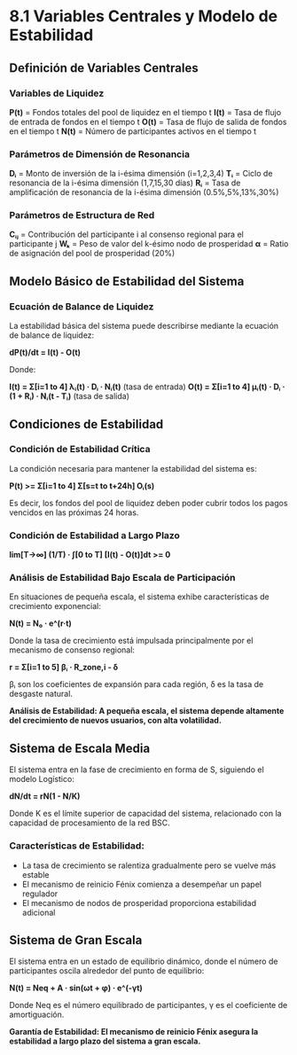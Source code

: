 # 8.1 Variables Centrales y Modelo de Estabilidad

## Definición de Variables Centrales

### Variables de Liquidez
**P(t)** = Fondos totales del pool de liquidez en el tiempo t
**I(t)** = Tasa de flujo de entrada de fondos en el tiempo t
**O(t)** = Tasa de flujo de salida de fondos en el tiempo t
**N(t)** = Número de participantes activos en el tiempo t

### Parámetros de Dimensión de Resonancia
**Dᵢ** = Monto de inversión de la i-ésima dimensión (i=1,2,3,4)
**Tᵢ** = Ciclo de resonancia de la i-ésima dimensión (1,7,15,30 días)
**Rᵢ** = Tasa de amplificación de resonancia de la i-ésima dimensión (0.5%,5%,13%,30%)

### Parámetros de Estructura de Red
**Cᵢⱼ** = Contribución del participante i al consenso regional para el participante j
**Wₖ** = Peso de valor del k-ésimo nodo de prosperidad
**α** = Ratio de asignación del pool de prosperidad (20%)

## Modelo Básico de Estabilidad del Sistema

### Ecuación de Balance de Liquidez

La estabilidad básica del sistema puede describirse mediante la ecuación de balance de liquidez:

**dP(t)/dt = I(t) - O(t)**

Donde:

**I(t) = Σ[i=1 to 4] λᵢ(t) · Dᵢ · Nᵢ(t)** (tasa de entrada)
**O(t) = Σ[i=1 to 4] μᵢ(t) · Dᵢ · (1 + Rᵢ) · Nᵢ(t - Tᵢ)** (tasa de salida)

## Condiciones de Estabilidad

### Condición de Estabilidad Crítica
La condición necesaria para mantener la estabilidad del sistema es:

**P(t) >= Σ[i=1 to 4] Σ[s=t to t+24h] Oᵢ(s)**

Es decir, los fondos del pool de liquidez deben poder cubrir todos los pagos vencidos en las próximas 24 horas.

### Condición de Estabilidad a Largo Plazo

**lim[T->∞] (1/T) · ∫[0 to T] [I(t) - O(t)]dt >= 0**

### Análisis de Estabilidad Bajo Escala de Participación

En situaciones de pequeña escala, el sistema exhibe características de crecimiento exponencial:

**N(t) = N₀ · e^(r·t)**

Donde la tasa de crecimiento está impulsada principalmente por el mecanismo de consenso regional:

**r = Σ[i=1 to 5] βᵢ · R_zone,i - δ**

βᵢ son los coeficientes de expansión para cada región, δ es la tasa de desgaste natural.

**Análisis de Estabilidad: A pequeña escala, el sistema depende altamente del crecimiento de nuevos usuarios, con alta volatilidad.**

## Sistema de Escala Media

El sistema entra en la fase de crecimiento en forma de S, siguiendo el modelo Logístico:

**dN/dt = rN(1 - N/K)**

Donde K es el límite superior de capacidad del sistema, relacionado con la capacidad de procesamiento de la red BSC.

### Características de Estabilidad:
- La tasa de crecimiento se ralentiza gradualmente pero se vuelve más estable
- El mecanismo de reinicio Fénix comienza a desempeñar un papel regulador
- El mecanismo de nodos de prosperidad proporciona estabilidad adicional

## Sistema de Gran Escala

El sistema entra en un estado de equilibrio dinámico, donde el número de participantes oscila alrededor del punto de equilibrio:

**N(t) = Neq + A · sin(ωt + φ) · e^(-γt)**

Donde Neq es el número equilibrado de participantes, γ es el coeficiente de amortiguación.

**Garantía de Estabilidad: El mecanismo de reinicio Fénix asegura la estabilidad a largo plazo del sistema a gran escala.**